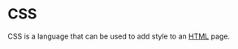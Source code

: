# CSS



CSS is a language that can be used to add style to an [HTML](/week-0/week_1/wiki/HTML) page.

